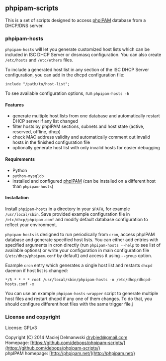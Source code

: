 ## phpipam-scripts

This is a set of scripts designed to access [phpIPAM](http://phpipam.net/)
database from a DHCP/DNS server.

### phpipam-hosts

`phpipam-hosts` will let you generate customized host lists which can be included
in ISC DHCP Server or dnsmasq configuration. You can also create `/etc/hosts`
and `/etc/ethers` files.

To include a generated host list in any section of the ISC DHCP Server
configuration, you can add in the dhcpd configuration file:

    include "/path/to/host-list";

To see available configuration options, run `phpipam-hosts -h`

#### Features

- generate multiple host lists from one database and automatically restart
  DHCP server if any list changed
- filter hosts by phpIPAM sections, subnets and host state (active, reserved,
  offline, dhcp)
- check MAC address validity and automatically comment out invalid hosts in
  the finished configuration file
- optionally generate host list with only invalid hosts for easier debugging

#### Requirements

- Python
- `python-mysqldb`
- installed and configured [phpIPAM](http://phpipam.net/) (can be installed on
  a different host than `phpipam-hosts`)

#### Installation

Install `phpipam-hosts` in a directory in your `$PATH`, for example
`/usr/local/sbin`. Save provided example configuration file in
`/etc/dhcp/phpipam.conf` and modify default database configuration to
reflect your environment.

`phpipam-hosts` is designed to run periodically from `cron`, access phpIPAM
database and generate specified host lists. You can either add entries with
specified arguments in cron directly (run `phpipam-hosts --help` to see list
of available options) or write your configuration in main configuration file
(`/etc/dhcp/phpipam.conf` by default) and access it using `--group`
option.

Example `cron` entry which generates a single host list and restarts `dhcpd`
daemon if host list is changed:

    */5 * * * * root /usr/local/sbin/phpipam-hosts -o /etc/dhcp/dhcpd-hosts.conf -x

You can use an example `phpipam-hosts-wrapper` script to generate multiple host
files and restart dhcpd if any one of them changes. To do that, you should
configure different host files with the same trigger file.j

### License and copyright

License: GPLv3

Copyright (C) 2014 Maciej Delmanwski <drybjed@gmail.com>  
Homepage: [https://github.com/debops/phpipam-scripts/](https://github.com/debops/phpipam-scripts/)  
phpIPAM homepage: [http://phpipam.net/](http://phpipam.net/)

